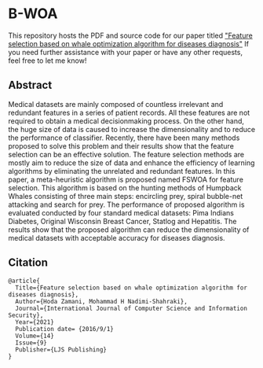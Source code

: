 # B-WOA
This repository hosts the PDF and source code for our paper titled ["Feature selection based on whale optimization algorithm for diseases diagnosis"](https://d1wqtxts1xzle7.cloudfront.net/51133098/130_Paper_310716206_IJCSIS_Camera_Ready_pp._1243-1247-libre.pdf?1483206167=&response-content-disposition=inline%3B+filename%3DFeature_Selection_Based_on_Whale_Optimiz.pdf&Expires=1712767982&Signature=eOblwCmKBKd3g3-llyG0UNAFBA4Bpet4W~1wWrDyOfdK97HCVfupCdfms13TDIs3dbCYJjATHQu~wnhb0MPWNf1gpmgkkYtO58Gq7R4dd7Bv3xFOn5QRpBtk93WOC4P~Ighq7X0Kgq4XMoptpBCY-dsPMEGfGXLU6eGawK03llbJE-rf2j-eV-2dMmG0el1KMEivj5R09XPncOIO8pfNJPNBrZoKGRgar~iIJAQH-C3wNn2UF0ZeKoKdjqoo81JDVAbQsRlavMIzGxFfDj49HjnCWB9sTT81~DmD5SKyJHOudsjCrlglXJ~8KcvHT9XpkL~6mw8-ZEQrolLE1~H0Zg__&Key-Pair-Id=APKAJLOHF5GGSLRBV4ZA)
If you need further assistance with your paper or have any other requests, feel free to let me know!
## Abstract
Medical datasets are mainly composed of countless irrelevant and redundant features in a series of patient records. All these features are not required to obtain a medical decisionmaking process. On the other hand, the huge size of data is caused to increase the dimensionality and to reduce the performance of classifier. Recently, there have been many methods proposed to solve this problem and their results show that the feature selection can be an effective solution. The feature selection methods are mostly aim to reduce the size of data and enhance the efficiency of learning algorithms by eliminating the unrelated and redundant features. In this paper, a meta-heuristic algorithm is proposed named FSWOA for feature selection. This algorithm is based on the hunting methods of Humpback Whales consisting of three main steps: encircling prey, spiral bubble-net attacking and search for prey. The performance of proposed algorithm is evaluated conducted by four standard medical datasets: Pima Indians Diabetes, Original Wisconsin Breast Cancer, Statlog and Hepatitis. The results show that the proposed algorithm can reduce the dimensionality of medical datasets with acceptable accuracy for diseases diagnosis.

## Citation

```
@article{
  Title={Feature selection based on whale optimization algorithm for diseases diagnosis},
  Author={Hoda Zamani, Mohammad H Nadimi-Shahraki},
  Journal={International Journal of Computer Science and Information Security},
  Year={2021}
  Publication date= {2016/9/1}
  Volume={14}
  Issue={9}
  Publisher={LJS Publishing}
}
```
